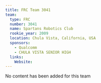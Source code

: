 ```yaml
---
title: FRC Team 3041
team:
  type: FRC
  number: 3041
  name: Spartans Robotics Club
  rookie_year: 2009
  location: Chula Vista, California, USA
  sponsors:
    - Qualcomm
    - CHULA VISTA SENIOR HIGH
  links:
    Website: 
---
```

No content has been added for this team
